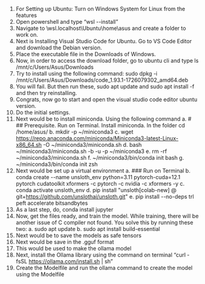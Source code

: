 1.	For Setting up Ubuntu: Turn on Windows System for Linux from the features
2.	Open powershell and type “wsl --install”
3.	Navigate to \\wsl.localhost\Ubuntu\home\asus and create a folder to work on.
4.	Next is Installing Visual Studio Code for Ubuntu. Go to VS Code Editor and download the Debian version.
5.	Place the executable file in the Downloads of Windows.
6.	Now, in order to access the download folder, go to ubuntu cli and type ls /mnt/c/Users/Asus/Downloads 
7.	Try to install using the following command: sudo dpkg -i /mnt/c/Users/Asus/Downloads/code_1.93.1-1726079302_amd64.deb
8.	You will fail. But then run these, sudo apt update and sudo apt install -f and then try reinstalling.
9.	Congrats, now go to start and open the visual studio code editor ubuntu version. 
10.	Do the initial settings.
11.	Next would be to install miniconda. Using the following command
a.	# ## Prerequisite. Run on Terminal. Install miniconda. In the folder cd /home/asus/
b.	mkdir -p ~/miniconda3
c.	wget https://repo.anaconda.com/miniconda/Miniconda3-latest-Linux-x86_64.sh -O ~/miniconda3/miniconda.sh
d.	bash ~/miniconda3/miniconda.sh -b -u -p ~/miniconda3
e.	rm -rf ~/miniconda3/miniconda.sh
f.	~/miniconda3/bin/conda init bash
g.	~/miniconda3/bin/conda init zsh
12.	Next would be set up a virtual environment 
a.	### Run on Terminal 
b.	conda create --name unsloth_env python=3.11 pytorch-cuda=12.1 pytorch cudatoolkit xformers -c pytorch -c nvidia -c xformers -y
c.	conda activate unsloth_env
d.	pip install "unsloth[colab-new] @ git+https://github.com/unslothai/unsloth.git"
e.	pip install --no-deps trl peft accelerate bitsandbytes
13.	As a last step, do, conda install jupyter
14.	Now, get the files ready, and train the model. While training, there will be another issue of C compiler not found. You solve this by running these two:
a.	sudo apt update
b.	sudo apt install build-essential
15.	Next would be to save the models as safe tensors
16.	Next would be save in the .gguf format
17.	This would be used to make the ollama model
18.	Next, install the Ollama library using the command on terminal “curl -fsSL https://ollama.com/install.sh | sh”
19.	Create the Modelfile and run the ollama command to create the model using the Modelfile
